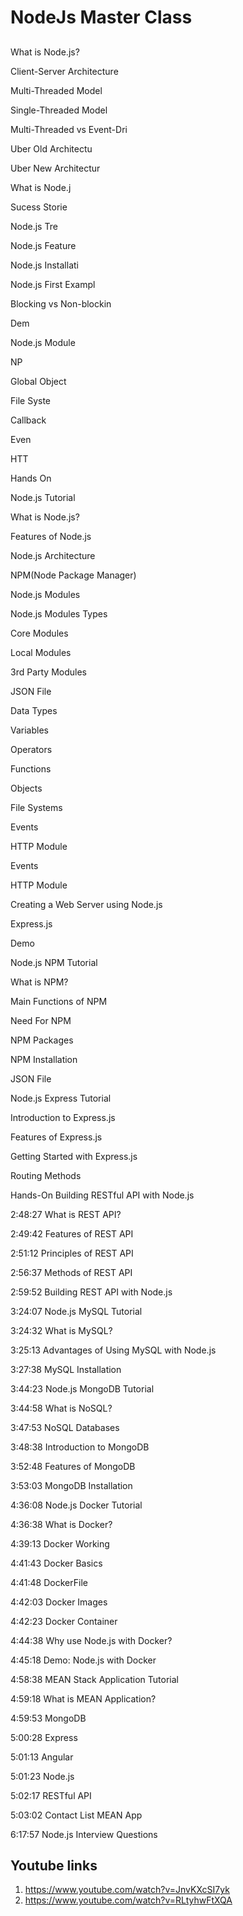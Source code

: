 # NodeJs Master Class

## 


What is Node.js?

Client-Server Architecture

Multi-Threaded Model

Single-Threaded Model

Multi-Threaded vs Event-Dri

 Uber Old Architectu

 Uber New Architectur

What is Node.j

 Sucess Storie

Node.js Tre

 Node.js Feature

Node.js Installati

 Node.js First Exampl

Blocking vs Non-blockin

Dem

Node.js Module

NP

Global Object

File Syste

Callback

Even

HTT

Hands On


Node.js Tutorial


What is Node.js?


Features of Node.js


Node.js Architecture


NPM(Node Package Manager)


Node.js Modules


Node.js Modules Types

Core Modules

Local Modules

3rd Party Modules

JSON File

Data Types

Variables

Operators

Functions

Objects

File Systems

Events

HTTP Module

Events

HTTP Module

Creating a Web Server using Node.js

Express.js

Demo

Node.js NPM Tutorial

What is NPM?

Main Functions of NPM

Need For NPM

NPM Packages

NPM Installation

JSON File

Node.js Express Tutorial

Introduction to Express.js

Features of Express.js

Getting Started with Express.js

Routing Methods

Hands-On
 Building RESTful API with Node.js

2:48:27 What is REST API?

2:49:42 Features of REST API

2:51:12 Principles of REST API

2:56:37 Methods of REST API

2:59:52 Building REST API with Node.js

3:24:07 Node.js MySQL Tutorial

3:24:32 What is MySQL?

3:25:13 Advantages of Using MySQL with Node.js

3:27:38 MySQL Installation

3:44:23 Node.js MongoDB Tutorial

3:44:58 What is NoSQL?

3:47:53 NoSQL Databases

3:48:38 Introduction to MongoDB

3:52:48 Features of MongoDB

3:53:03 MongoDB Installation

4:36:08 Node.js Docker Tutorial

4:36:38 What is Docker?

4:39:13 Docker Working

4:41:43 Docker Basics

4:41:48 DockerFile

4:42:03 Docker Images

4:42:23 Docker Container

4:44:38 Why use Node.js with Docker?

4:45:18 Demo: Node.js with Docker

4:58:38 MEAN Stack Application Tutorial

4:59:18 What is MEAN Application?

4:59:53 MongoDB

5:00:28 Express

5:01:13 Angular

5:01:23 Node.js

5:02:17 RESTful API

5:03:02 Contact List MEAN App

6:17:57 Node.js Interview Questions


## Youtube links

1. https://www.youtube.com/watch?v=JnvKXcSI7yk
2. https://www.youtube.com/watch?v=RLtyhwFtXQA